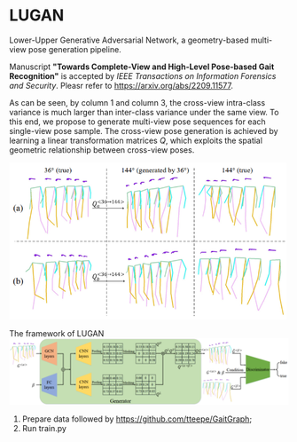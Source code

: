 # LUGAN
Lower-Upper Generative Adversarial Network, a geometry-based multi-view pose generation pipeline.

 Manuscript __"Towards Complete-View and High-Level Pose-based Gait Recognition"__ is accepted by *IEEE Transactions on Information Forensics and Security*. Pleasr refer to https://arxiv.org/abs/2209.11577.

As can be seen, by column 1 and column 3, the cross-view intra-class variance is much larger than inter-class variance under the same view. To this end, we propose to generate multi-view pose sequences for each single-view pose sample. The cross-view pose generation is achieved by learning a linear transformation matrices $Q$, which exploits the spatial geometric relationship between cross-view poses.

<img src="figs/psoe.png" width = "500" />

The framework of LUGAN
![图片](figs/LUGAN.png)

1. Prepare data followed by https://github.com/tteepe/GaitGraph;
2. Run train.py

